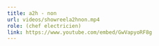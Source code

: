 ```yaml
---
title: a2h - non
url: videos/showreela2hnon.mp4
role: (chef electricien)
link: https://www.youtube.com/embed/GwVapyoRF8g
---
```

